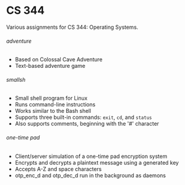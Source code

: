 # CS 344
Various assignments for CS 344: Operating Systems.

###### adventure
* Based on Colossal Cave Adventure
* Text-based adventure game

###### smallsh
* Small shell program for Linux
* Runs command-line instructions
* Works similar to the Bash shell
* Supports three built-in commands: `exit`, `cd`, and `status`
* Also supports comments, beginning with the '#' character

###### one-time pad
* Client/server simulation of a one-time pad encryption system
* Encrypts and decrypts a plaintext message using a generated key
* Accepts A-Z and space characters
* otp_enc_d and otp_dec_d run in the background as daemons
